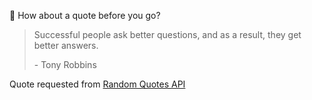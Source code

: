 📣 How about a quote before you go?

> Successful people ask better questions, and as a result, they get better answers.
>
> <p>- Tony Robbins</p>

Quote requested from [Random Quotes API](https://github.com/lukePeavey/quotable)
